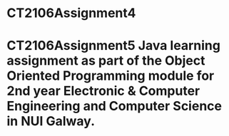 # CT2106Assignment4

# CT2106Assignment5 Java learning assignment as part of the Object Oriented Programming module for 2nd year Electronic & Computer Engineering and Computer Science in NUI Galway.

